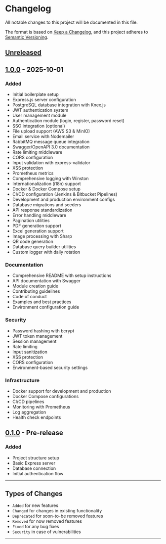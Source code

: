 # Changelog

All notable changes to this project will be documented in this file.

The format is based on [Keep a Changelog](https://keepachangelog.com/en/1.0.0/),
and this project adheres to [Semantic Versioning](https://semver.org/spec/v2.0.0.html).

## [Unreleased]

## [1.0.0] - 2025-10-01

### Added
- Initial boilerplate setup
- Express.js server configuration
- PostgreSQL database integration with Knex.js
- JWT authentication system
- User management module
- Authentication module (login, register, password reset)
- SSO integration (optional)
- File upload support (AWS S3 & MinIO)
- Email service with Nodemailer
- RabbitMQ message queue integration
- Swagger/OpenAPI 3.0 documentation
- Rate limiting middleware
- CORS configuration
- Input validation with express-validator
- XSS protection
- Prometheus metrics
- Comprehensive logging with Winston
- Internationalization (i18n) support
- Docker & Docker Compose setup
- CI/CD configuration (Jenkins & Bitbucket Pipelines)
- Development and production environment configs
- Database migrations and seeders
- API response standardization
- Error handling middleware
- Pagination utilities
- PDF generation support
- Excel generation support
- Image processing with Sharp
- QR code generation
- Database query builder utilities
- Custom logger with daily rotation

### Documentation
- Comprehensive README with setup instructions
- API documentation with Swagger
- Module creation guide
- Contributing guidelines
- Code of conduct
- Examples and best practices
- Environment configuration guide

### Security
- Password hashing with bcrypt
- JWT token management
- Session management
- Rate limiting
- Input sanitization
- XSS protection
- CORS configuration
- Environment-based security settings

### Infrastructure
- Docker support for development and production
- Docker Compose configurations
- CI/CD pipelines
- Monitoring with Prometheus
- Log aggregation
- Health check endpoints

## [0.1.0] - Pre-release

### Added
- Project structure setup
- Basic Express server
- Database connection
- Initial authentication flow

---

## Types of Changes

- `Added` for new features
- `Changed` for changes in existing functionality
- `Deprecated` for soon-to-be removed features
- `Removed` for now removed features
- `Fixed` for any bug fixes
- `Security` in case of vulnerabilities

---

[Unreleased]: https://github.com/your-username/express-api-boilerplate/compare/v1.0.0...HEAD
[1.0.0]: https://github.com/your-username/express-api-boilerplate/releases/tag/v1.0.0
[0.1.0]: https://github.com/your-username/express-api-boilerplate/releases/tag/v0.1.0


